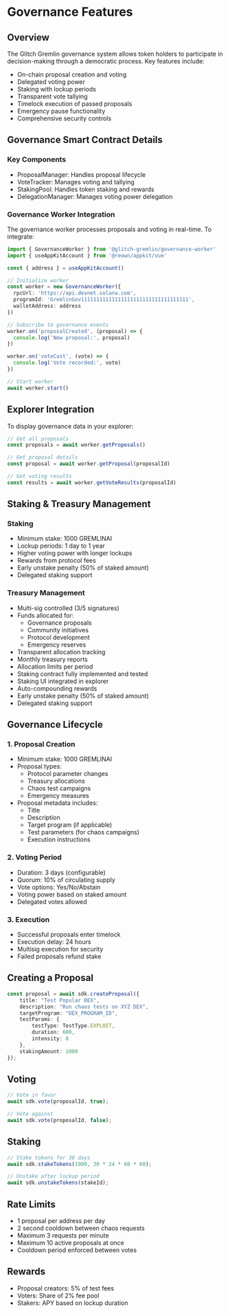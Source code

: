 # Governance Features

## Overview
The Glitch Gremlin governance system allows token holders to participate in decision-making through a democratic process. Key features include:

- On-chain proposal creation and voting
- Delegated voting power
- Staking with lockup periods
- Transparent vote tallying
- Timelock execution of passed proposals
- Emergency pause functionality
- Comprehensive security controls

## Governance Smart Contract Details

### Key Components
- ProposalManager: Handles proposal lifecycle
- VoteTracker: Manages voting and tallying
- StakingPool: Handles token staking and rewards
- DelegationManager: Manages voting power delegation

### Governance Worker Integration
The governance worker processes proposals and voting in real-time. To integrate:

```typescript
import { GovernanceWorker } from '@glitch-gremlin/governance-worker'
import { useAppKitAccount } from '@reown/appkit/vue'

const { address } = useAppKitAccount()

// Initialize worker
const worker = new GovernanceWorker({
  rpcUrl: 'https://api.devnet.solana.com',
  programId: 'GremlinGov11111111111111111111111111111111111',
  walletAddress: address
})

// Subscribe to governance events
worker.on('proposalCreated', (proposal) => {
  console.log('New proposal:', proposal)
})

worker.on('voteCast', (vote) => {
  console.log('Vote recorded:', vote)
})

// Start worker
await worker.start()
```

## Explorer Integration
To display governance data in your explorer:

```typescript
// Get all proposals
const proposals = await worker.getProposals()

// Get proposal details
const proposal = await worker.getProposal(proposalId)

// Get voting results
const results = await worker.getVoteResults(proposalId)
```

## Staking & Treasury Management

### Staking
- Minimum stake: 1000 GREMLINAI
- Lockup periods: 1 day to 1 year
- Higher voting power with longer lockups
- Rewards from protocol fees
- Early unstake penalty (50% of staked amount)
- Delegated staking support

### Treasury Management
- Multi-sig controlled (3/5 signatures)
- Funds allocated for:
  - Governance proposals
  - Community initiatives
  - Protocol development
  - Emergency reserves
- Transparent allocation tracking
- Monthly treasury reports
- Allocation limits per period
- Staking contract fully implemented and tested
- Staking UI integrated in explorer
- Auto-compounding rewards
- Early unstake penalty (50% of staked amount)
- Delegated staking support

## Governance Lifecycle

### 1. Proposal Creation
- Minimum stake: 1000 GREMLINAI
- Proposal types:
  - Protocol parameter changes
  - Treasury allocations
  - Chaos test campaigns
  - Emergency measures
- Proposal metadata includes:
  - Title
  - Description
  - Target program (if applicable)
  - Test parameters (for chaos campaigns)
  - Execution instructions

### 2. Voting Period
- Duration: 3 days (configurable)
- Quorum: 10% of circulating supply
- Vote options: Yes/No/Abstain
- Voting power based on staked amount
- Delegated votes allowed

### 3. Execution
- Successful proposals enter timelock
- Execution delay: 24 hours
- Multisig execution for security
- Failed proposals refund stake

## Creating a Proposal
```typescript
const proposal = await sdk.createProposal({
    title: "Test Popular DEX",
    description: "Run chaos tests on XYZ DEX",
    targetProgram: "DEX_PROGRAM_ID",
    testParams: {
        testType: TestType.EXPLOIT,
        duration: 600,
        intensity: 8
    },
    stakingAmount: 1000
});
```

## Voting
```typescript
// Vote in favor
await sdk.vote(proposalId, true);

// Vote against
await sdk.vote(proposalId, false);
```

## Staking
```typescript
// Stake tokens for 30 days
await sdk.stakeTokens(1000, 30 * 24 * 60 * 60);

// Unstake after lockup period
await sdk.unstakeTokens(stakeId);
```

## Rate Limits
- 1 proposal per address per day
- 2 second cooldown between chaos requests
- Maximum 3 requests per minute
- Maximum 10 active proposals at once
- Cooldown period enforced between votes

## Rewards
- Proposal creators: 5% of test fees
- Voters: Share of 2% fee pool
- Stakers: APY based on lockup duration
